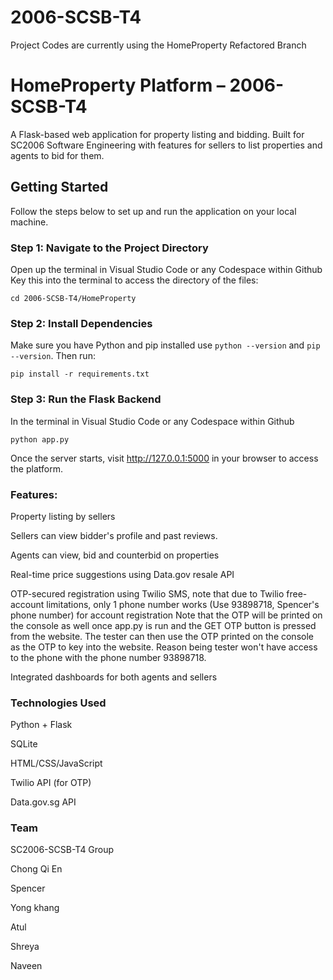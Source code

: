 # 2006-SCSB-T4
Project Codes are currently using the HomeProperty Refactored Branch 

#  HomeProperty Platform – 2006-SCSB-T4

A Flask-based web application for property listing and bidding. Built for SC2006 Software Engineering with features for sellers to list properties and agents to bid for them.


##  Getting Started

Follow the steps below to set up and run the application on your local machine.

###  Step 1: Navigate to the Project Directory
Open up the terminal in Visual Studio Code or any Codespace within Github
Key this into the terminal to access the directory of the files:
```
cd 2006-SCSB-T4/HomeProperty
```

### Step 2: Install Dependencies
Make sure you have Python and pip installed use ```python --version``` and ```pip --version```. Then run:
```
pip install -r requirements.txt
```

### Step 3: Run the Flask Backend
In the terminal in Visual Studio Code or any Codespace within Github
```
python app.py
```
Once the server starts, visit http://127.0.0.1:5000 in your browser to access the platform.

### Features:
Property listing by sellers

Sellers can view bidder's profile and past reviews.

Agents can view, bid and counterbid on properties

Real-time price suggestions using Data.gov resale API

OTP-secured registration using Twilio SMS, note that due to Twilio free-account limitations, only 1 phone number works (Use 93898718, Spencer's phone number) for account
registration
Note that the OTP will be printed on the console as well once app.py is run and the GET OTP button is pressed from the website. The tester can then use the OTP printed on the console as the OTP to key into the website. Reason being tester won't have access to the phone with the phone number 93898718.

Integrated dashboards for both agents and sellers

### Technologies Used

Python + Flask

SQLite

HTML/CSS/JavaScript

Twilio API (for OTP)

Data.gov.sg API

### Team
SC2006-SCSB-T4 Group

Chong Qi En

Spencer

Yong khang

Atul

Shreya

Naveen
